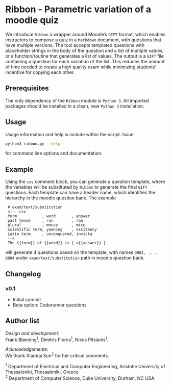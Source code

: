 # Ribbon - Parametric variation of a moodle quiz #

We introduce `Ribbon` a wrapper around Moodle’s `GIFT` format, which enables instructors to compose a quiz in a `Markdown` document, with questions that have multiple versions. The tool accepts templated questions with placeholder strings in the body of the question and a list of multiple values, or a function/routine that generates a list of values. The output is a `GIFT` file containing a question for each variation of the list. This reduces the amount of time needed to create a high quality exam while minimizing students' incentive for copying each other.

## Prerequisites

The only dependency of the `Ribbon` module is `Python 3`. All imported packages should be installed in a clean, new `Python 3` installation.

## Usage

Usage information and help is include within the script. Issue

```bash
python3 ribbon.py --help
```

for command line options and documentation.

## Example

Using the `csv` comment block, you can generate a question template, where the variables will be substituted by `Ribbon` to generate the final `GIFT` questions.  Each template can have a header name, which identifies the hierarchy in the moodle question bank. The example

     # exam/text/substitution
     <!-- csv
     form           , word       , answer
     past tense     , run        , ran
     plural         , mouse      , mice
     scientific term, yawning    , oscitancy
     Latin term     , unconquered, invicta
     -->
     The {{form}} of {{word}} is { ={{answer}} }

will generate 4 questions based on the template, with names `Q001, ..., Q004` under `exam/text/substitution` path in moodle question bank.

## Changelog

### v0.1

- Initial commit
- Beta option: Coderunner questions

## Author list

*Design and development*:\
Frank Blanning<sup>1</sup>,
Dimitris Floros<sup>1</sup>,
Nikos Pitsianis<sup>1</sup>.

*Acknowledgements*:\
We thank Xiaobai Sun<sup>2</sup> for her critical comments.

<sup>1</sup> Department of Electrical and Computer Engineering,
Aristotle University of Thessaloniki, Thessaloniki, Greece\
<sup>2</sup> Department of Computer Science, Duke University, Durham, NC USA
